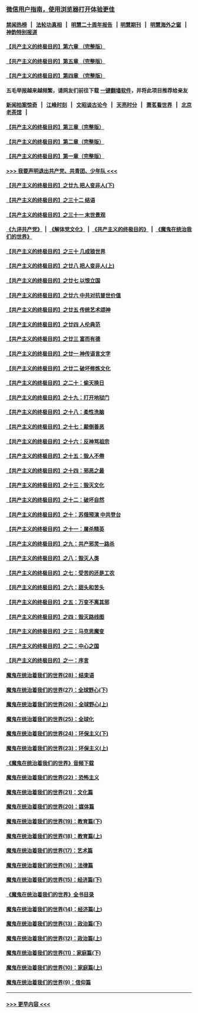### [微信用户指南，使用浏览器打开体验更佳](https://github.com/gfw-breaker/banned-news1/blob/master/indexes/wechat-guide.md?t=0)
#### [禁闻热榜](热点新闻.md?t=0)  &nbsp;&nbsp;|&nbsp;&nbsp; [法轮功真相](https://github.com/gfw-breaker/truth/blob/master/README.md?t=0) &nbsp;&nbsp;|&nbsp;&nbsp; [明慧二十周年报告](https://github.com/gfw-breaker/mh-reports/blob/master/README.md?t=0) &nbsp;&nbsp;|&nbsp;&nbsp;[明慧期刊](https://github.com/gfw-breaker/mh-qikan) &nbsp;&nbsp;|&nbsp;&nbsp; [明慧海外之窗](https://github.com/gfw-breaker/mh-news/blob/master/README.md?t=0) &nbsp;&nbsp;|&nbsp;&nbsp; [神韵特别报道](https://github.com/gfw-breaker/mh-news/blob/master/shenyun.md?t=0)
#### [【共产主义的终极目的】第六章 （完整版）](../pages/nsc422/n11428913.md?t=02112355) 
#### [【共产主义的终极目的】第五章 （完整版）](../pages/nsc422/n11428912.md?t=02112355) 
#### [【共产主义的终极目的】第四章 （完整版）](../pages/nsc422/n11428907.md?t=02112355) 
#### 五毛举报越来越频繁，请网友们前往下载 [一键翻墙软件](https://github.com/gfw-breaker/ssr-accounts)，并将此项目推荐给亲友
#### [新闻拍案惊奇](https://github.com/gfw-breaker/banned-news1/blob/master/pages/link4.md) &nbsp;&nbsp;|&nbsp;&nbsp; [江峰时刻](https://github.com/gfw-breaker/banned-news1/blob/master/pages/link4.md) &nbsp;&nbsp;|&nbsp;&nbsp; [文昭谈古论今](https://github.com/gfw-breaker/banned-news1/blob/master/pages/link4.md) &nbsp;&nbsp;|&nbsp;&nbsp; [天亮时分](https://github.com/gfw-breaker/banned-news1/blob/master/pages/link4.md) &nbsp;&nbsp;|&nbsp;&nbsp; [萧茗看世界](https://github.com/gfw-breaker/banned-news1/blob/master/pages/link4.md) &nbsp;&nbsp;|&nbsp;&nbsp; [北京老茶馆](https://github.com/gfw-breaker/banned-news1/blob/master/pages/link4.md) &nbsp;&nbsp;|&nbsp;&nbsp; 
#### [【共产主义的终极目的】第三章（完整版）](../pages/nsc422/n11428848.md?t=02112355) 
#### [【共产主义的终极目的】第二章（完整版）](../pages/nsc422/n11428831.md?t=02112355) 
#### [【共产主义的终极目的】第一章（完整版）](../pages/nsc422/n11417651.md?t=02112355) 
#### [>>> 我要声明退出共产党、共青团、少年队 <<<](https://github.com/begood0513/goodnews/blob/master/quit/letter.md) 
#### [【共产主义的终极目的】之廿九 把人变非人(下)](../pages/nsc422/n11344140.md?t=02112355) 
#### [【共产主义的终极目的】之三十二 结语](../pages/nsc422/n11360535.md?t=02112355) 
#### [【共产主义的终极目的】之三十一 末世景观](../pages/nsc422/n11351129.md?t=02112355) 
#### [《九评共产党》](https://github.com/begood0513/9ping.md/blob/master/README.md) &nbsp;|&nbsp; [《解体党文化》](../../../../jtdwh.md/blob/master/README.md)  &nbsp;|&nbsp; [《共产主义的终极目的》](../../../../gczydzjmd.md/blob/master/README.md) &nbsp;|&nbsp; [《魔鬼在统治我们的世界》](../../../../mgztzwmdsj.md/blob/master/README.md) 
#### [【共产主义的终极目的】之三十 几成狼世界](../pages/nsc422/n11348280.md?t=02112355) 
#### [【共产主义的终极目的】之廿八 把人变非人(上)](../pages/nsc422/n11340492.md?t=02112355) 
#### [【共产主义的终极目的】之廿七 以恨立国](../pages/nsc422/n11336944.md?t=02112355) 
#### [【共产主义的终极目的】之廿六 中共对抗普世价值](../pages/nsc422/n11324785.md?t=02112355) 
#### [【共产主义的终极目的】之廿五 传统艺术颂神](../pages/nsc422/n11296396.md?t=02112355) 
#### [【共产主义的终极目的】之廿四 人伦典范](../pages/nsc422/n11296397.md?t=02112355) 
#### [【共产主义的终极目的】之廿三 富而有德](../pages/nsc422/n11283598.md?t=02112355) 
#### [【共产主义的终极目的】之廿一 神传语言文字](../pages/nsc422/n11263265.md?t=02112355) 
#### [【共产主义的终极目的】之廿二 破坏修炼文化](../pages/nsc422/n11245728.md?t=02112355) 
#### [【共产主义的终极目的】之二十：偷天换日](../pages/nsc422/n11238846.md?t=02112355) 
#### [【共产主义的终极目的】之十九：打开地狱门](../pages/nsc422/n11206376.md?t=02112355) 
#### [【共产主义的终极目的】之十八：柔性洗脑](../pages/nsc422/n11199994.md?t=02112355) 
#### [【共产主义的终极目的】之十七：颠倒善恶](../pages/nsc422/n11179782.md?t=02112355) 
#### [【共产主义的终极目的】之十六：反神骂祖宗](../pages/nsc422/n11166798.md?t=02112355) 
#### [【共产主义的终极目的】之十五：毁人不倦](../pages/nsc422/n11166792.md?t=02112355) 
#### [【共产主义的终极目的】之十四：邪恶之最](../pages/nsc422/n11150249.md?t=02112355) 
#### [【共产主义的终极目的】之十三：毁灭文化](../pages/nsc422/n11135227.md?t=02112355) 
#### [【共产主义的终极目的】之十二：破坏自然](../pages/nsc422/n11135214.md?t=02112355) 
#### [【共产主义的终极目的】之十：苏俄预演 中共登台](../pages/nsc422/n11118424.md?t=02112355) 
#### [【共产主义的终极目的】之十一：屠杀精英](../pages/nsc422/n11118442.md?t=02112355) 
#### [【共产主义的终极目的】之九：共产邪灵一路杀](../pages/nsc422/n11114139.md?t=02112355) 
#### [【共产主义的终极目的】之八：毁灭人类](../pages/nsc422/n11108503.md?t=02112355) 
#### [【共产主义的终极目的】之七：受苦的还是工农](../pages/nsc422/n11101809.md?t=02112355) 
#### [【共产主义的终极目的】之六：甜头和苦头](../pages/nsc422/n11096971.md?t=02112355) 
#### [【共产主义的终极目的】之五：万变不离其邪](../pages/nsc422/n11091285.md?t=02112355) 
#### [【共产主义的终极目的】之四：毁灭路线图](../pages/nsc422/n11086284.md?t=02112355) 
#### [【共产主义的终极目的】之三：马克思魔变](../pages/nsc422/n11061941.md?t=02112355) 
#### [【共产主义的终极目的】之二：中心之国](../pages/nsc422/n11047728.md?t=02112355) 
#### [【共产主义的终极目的】之一：序言](../pages/nsc422/n11086077.md?t=02112355) 
#### [魔鬼在统治着我们的世界(28)：结束语](../pages/nsc422/n10936246.md?t=02112355) 
#### [魔鬼在统治着我们的世界(27)：全球野心(下)](../pages/nsc422/n10928319.md?t=02112355) 
#### [魔鬼在统治着我们的世界(26)：全球野心(上)](../pages/nsc422/n10900318.md?t=02112355) 
#### [魔鬼在统治着我们的世界(25)：全球化](../pages/nsc422/n10788205.md?t=02112355) 
#### [魔鬼在统治着我们的世界(24)：环保主义(下)](../pages/nsc422/n10695307.md?t=02112355) 
#### [魔鬼在统治着我们的世界(23)：环保主义(上)](../pages/nsc422/n10688613.md?t=02112355) 
#### [《魔鬼在统治着我们的世界》音频下载](../pages/nsc422/n10635553.md?t=02112355) 
#### [魔鬼在统治着我们的世界(22)：恐怖主义](../pages/nsc422/n10614727.md?t=02112355) 
#### [魔鬼在统治着我们的世界(21)：文化篇](../pages/nsc422/n10597706.md?t=02112355) 
#### [魔鬼在统治着我们的世界(20)：媒体篇](../pages/nsc422/n10586579.md?t=02112355) 
#### [魔鬼在统治着我们的世界(19)：教育篇(下)](../pages/nsc422/n10564808.md?t=02112355) 
#### [魔鬼在统治着我们的世界(18)：教育篇(上)](../pages/nsc422/n10526970.md?t=02112355) 
#### [魔鬼在统治着我们的世界(17)：艺术篇](../pages/nsc422/n10499093.md?t=02112355) 
#### [魔鬼在统治着我们的世界(16)：法律篇](../pages/nsc422/n10485969.md?t=02112355) 
#### [魔鬼在统治着我们的世界(15)：经济篇(下)](../pages/nsc422/n10469975.md?t=02112355) 
#### [《魔鬼在统治着我们的世界》全书目录](../pages/nsc422/n10464261.md?t=02112355) 
#### [魔鬼在统治着我们的世界(14)：经济篇(上)](../pages/nsc422/n10457370.md?t=02112355) 
#### [魔鬼在统治着我们的世界(13)：政治篇(下)](../pages/nsc422/n10448270.md?t=02112355) 
#### [魔鬼在统治着我们的世界(12)：政治篇(上)](../pages/nsc422/n10444576.md?t=02112355) 
#### [魔鬼在统治着我们的世界(11)：家庭篇(下)](../pages/nsc422/n10440961.md?t=02112355) 
#### [魔鬼在统治着我们的世界(10)：家庭篇(上)](../pages/nsc422/n10435448.md?t=02112355) 
#### [魔鬼在统治着我们的世界(9)：信仰篇](../pages/nsc422/n10432159.md?t=02112355) 

----
#### [ >>> 更早内容 <<< ](../indexes/nsc422-earlier.md)
